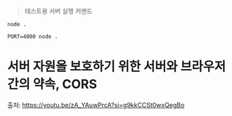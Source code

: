 > 테스트용 서버 실행 커맨드

`node .`

`PORT=4000 node .`

# 서버 자원을 보호하기 위한 서버와 브라우저간의 약속, CORS

출처: https://youtu.be/zA_YAuwPrcA?si=g9kkCCSt0wxQegBo
